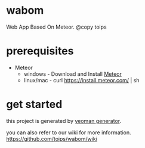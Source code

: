 # wabom
Web App Based On Meteor. @copy toips

# prerequisites
- Meteor
  - windows - Download and Install [Meteor](https://www.meteor.com/)
  - linux/mac - curl https://install.meteor.com/ | sh

# get started

this project is generated by
[yeoman generator](https://github.com/ndxbxrme/generator-angular-meteor).

you can also refer to our wiki for more information. 
https://github.com/toips/wabom/wiki
